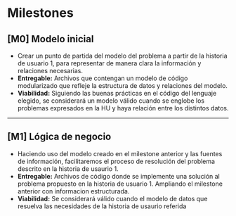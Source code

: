 # Milestones

## [M0] Modelo inicial

- Crear un punto de partida del modelo del problema a partir de la historia de usuario 1, para representar de manera clara la información y relaciones necesarias.
- **Entregable:** Archivos que contengan un modelo de código modularizado que refleje la estructura de datos y relaciones del modelo. 
- **Viabilidad:** Siguiendo las buenas prácticas en el código del lenguaje elegido, se considerará un modelo válido cuando se englobe los problemas expresados en la HU y haya relación entre los distintos datos.

---

## [M1] Lógica de negocio

- Haciendo uso del modelo creado en el milestone anterior y las fuentes de información, facilitaremos el proceso de resolución del problema descrito en la historia de usaurio 1.
- **Entregable:** Archivos de código donde se implemente una solución al problema propuesto en la historia de usuario 1. Ampliando el milestone anterior con informacion estructurada.
- **Viabilidad:**  Se considerará válido cuando el modelo de datos que resuelva las necesidades de la historia de usaurio referida
